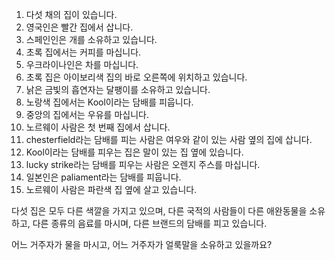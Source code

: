1. 다섯 채의 집이 있습니다.
2. 영국인은 빨간 집에서 삽니다.
3. 스페인인은 개를 소유하고 있습니다.
4. 초록 집에서는 커피를 마십니다.
5. 우크라이나인은 차를 마십니다.
6. 초록 집은 아이보리색 집의 바로 오른쪽에 위치하고 있습니다.
7. 낡은 금빛의 흡연자는 달팽이를 소유하고 있습니다.
8. 노랑색 집에서는 Kool이라는 담배를 피웁니다.
9. 중앙의 집에서는 우유를 마십니다.
10. 노르웨이 사람은 첫 번째 집에서 삽니다.
11. chesterfield라는 담배를 피는 사람은 여우와 같이 있는 사람 옆의 집에 삽니다.
12. Kool이라는 담배를 피우는 집은 말이 있는 집 옆에 있습니다.
13. lucky strike라는 담배를 피우는 사람은 오렌지 주스를 마십니다.
14. 일본인은 paliament라는 담배를 피웁니다.
15. 노르웨이 사람은 파란색 집 옆에 살고 있습니다. 

다섯 집은 모두 다른 색깔을 가지고 있으며, 다른 국적의 사람들이 다른 애완동물을 소유하고, 다른 종류의 음료를 마시며, 다른 브랜드의 담배를 피고 있습니다. 

어느 거주자가 물을 마시고, 어느 거주자가 얼룩말을 소유하고 있을까요?
